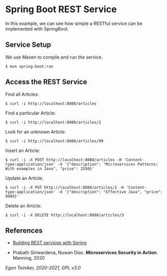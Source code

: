 # Spring Boot REST Service

In this example, we can see how simple a RESTful service can be implemented with SpringBoot.

## Service Setup

We use Maven to compile and run the service.
```
$ mvn spring-boot:run
```

## Access the REST Service

Find all Articles:
```
$ curl -i http://localhost:8080/articles

```

Find a particular Article:
```    
$ curl -i http://localhost:8080/articles/2

```

Look for an unknown Article:
```    
$ curl -i http://localhost:8080/articles/99

```
   
Insert an Article:
```
$ curl -i -X POST http://localhost:8080/articles -H 'Content-type:application/json' -d '{"description": "Microservices Patterns: With examples in Java", "price": 2550}'

```

Update an Article:
```    
$ curl -i -X PUT http://localhost:8080/articles/2 -H 'Content-type:application/json' -d '{"description": "Effective Java", "price": 9999}'

```

Delete an Article:
```    
$ curl -i -X DELETE http://localhost:8080/articles/3
```


## References

* [Building REST services with Spring](https://spring.io/guides/tutorials/rest/)

* Prabath Siriwardena, Nuwan Dias. **Microservices Security in Action**. Manning, 2020

*Egon Teiniker, 2020-2021, GPL v3.0*